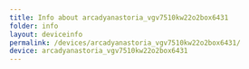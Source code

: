 ```yaml
---
title: Info about arcadyanastoria_vgv7510kw22o2box6431
folder: info
layout: deviceinfo
permalink: /devices/arcadyanastoria_vgv7510kw22o2box6431/
device: arcadyanastoria_vgv7510kw22o2box6431
---
```


